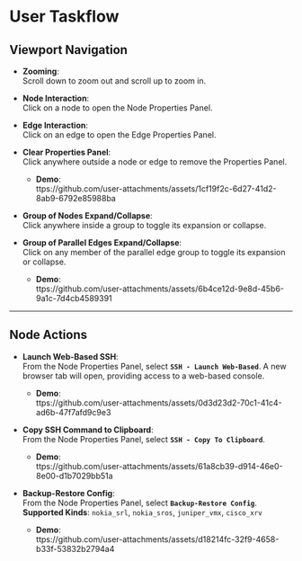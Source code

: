 # User Taskflow

## Viewport Navigation

- **Zooming**:  
  Scroll down to zoom out and scroll up to zoom in.

- **Node Interaction**:  
  Click on a node to open the Node Properties Panel.

- **Edge Interaction**:  
  Click on an edge to open the Edge Properties Panel.

- **Clear Properties Panel**:  
  Click anywhere outside a node or edge to remove the Properties Panel.

  - **Demo**:  
    ttps://github.com/user-attachments/assets/1cf19f2c-6d27-41d2-8ab9-6792e85988ba

- **Group of Nodes Expand/Collapse**:  
  Click anywhere inside a group to toggle its expansion or collapse.

- **Group of Parallel Edges Expand/Collapse**:  
  Click on any member of the parallel edge group to toggle its expansion or collapse.

  - **Demo**:  
    ttps://github.com/user-attachments/assets/6b4ce12d-9e8d-45b6-9a1c-7d4cb4589391

---

## Node Actions

- **Launch Web-Based SSH**:  
  From the Node Properties Panel, select **`SSH - Launch Web-Based`**. A new browser tab will open, providing access to a web-based console.

  - **Demo**:  
    ttps://github.com/user-attachments/assets/0d3d23d2-70c1-41c4-ad6b-47f7afd9c9e3

- **Copy SSH Command to Clipboard**:  
  From the Node Properties Panel, select **`SSH - Copy To Clipboard`**.

  - **Demo**:  
    ttps://github.com/user-attachments/assets/61a8cb39-d914-46e0-8e00-d1b7029bb51a

- **Backup-Restore Config**:  
  From the Node Properties Panel, select **`Backup-Restore Config`**.  
  **Supported Kinds**: `nokia_srl`, `nokia_sros`, `juniper_vmx`, `cisco_xrv`

  - **Demo**:  
    ttps://github.com/user-attachments/assets/d18214fc-32f9-4658-b33f-53832b2794a4
